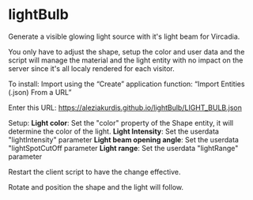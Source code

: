 # lightBulb
Generate a visible glowing light source with it's light beam for Vircadia.

You only have to adjust the shape, setup the color and user data and the script will manage the material 
and the light entity with no impact on the server since it's all localy rendered for each visitor.

To install:
Import using the “Create” application function:
“Import Entities (.json) From a URL”

Enter this URL:
https://aleziakurdis.github.io/lightBulb/LIGHT_BULB.json

Setup: 
**Light color**: Set the "color" property of the Shape entity, it will determine the color of the light.
**Light Intensity**: Set the userdata "lightIntensity" parameter
**Light beam opening angle**: Set the userdata "lightSpotCutOff parameter
**Light range**: Set the userdata "lightRange" parameter

Restart the client script to have the change effective.

Rotate and position the shape and the light will follow.
